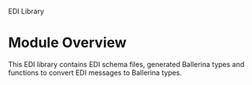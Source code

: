 
EDI Library

# Module Overview
This EDI library contains EDI schema files, generated Ballerina types and functions to convert EDI messages to Ballerina types.
